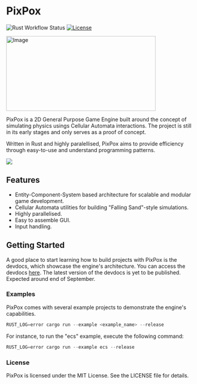 # PixPox

![Rust Workflow Status](https://img.shields.io/github/actions/workflow/status/martinteoharov/PixPox/.github/workflows/rust.yml?branch=main&label=Rust&logo=github&style=flat-square)
[![License](https://img.shields.io/badge/license-MIT-blue.svg)](https://opensource.org/licenses/MIT)

<img src="https://user-images.githubusercontent.com/43793073/234361085-053432ef-b9fe-4581-9795-4ddba162bf0c.png" alt="Image" width="400" height="200">

PixPox is a 2D General Purpose Game Engine built around the concept of simulating physics usings Cellular Automata interactions. The project is still in its early stages and only serves as a proof of concept.

Written in Rust and highly paralellised, PixPox aims to provide efficiency through easy-to-use and understand programming patterns.

<img src="https://github.com/martinteoharov/PixPox/assets/43793073/2dbf8cc4-7bb7-42a4-93cb-cab42ad7d252">

## Features
- Entity-Component-System based architecture for scalable and modular game development.
- Cellular Automata utilities for building "Falling Sand"-style simulations.
- Highly parallelised.
- Easy to assemble GUI.
- Input handling.

## Getting Started
A good place to start learning how to build projects with PixPox is the devdocs, which showcase the engine's architecture. You can access the devdocs [here](https://martinteoharov.github.io/pixpox-dev-docs/). The latest version of the devdocs is yet to be published. Expected around end of September.

### Examples
PixPox comes with several example projects to demonstrate the engine's capabilities.
```rust
RUST_LOG=error cargo run --example <example_name> --release
```

For instance, to run the "ecs" example, execute the following command:
```rust
RUST_LOG=error cargo run --example ecs --release
```

### License
PixPox is licensed under the MIT License. See the LICENSE file for details.
